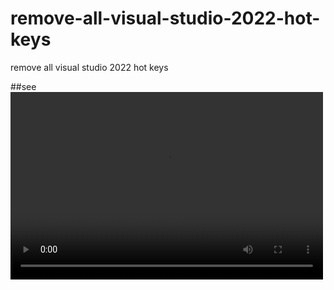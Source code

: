 # remove-all-visual-studio-2022-hot-keys
remove all visual studio 2022 hot keys

##see
<video src="https://github.com/goldli/remove-all-visual-studio-2022-hot-keys/blob/main/1.mp4" controls="controls" width="500" height="300">demo video</video>
